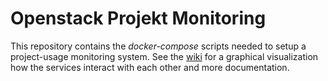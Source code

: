 # Openstack Projekt Monitoring

This repository contains the *docker-compose* scripts needed to setup a project-usage
monitoring system. See the <a href="../../wiki/">wiki</a> for a graphical visualization how
the services interact with each other and more documentation.
